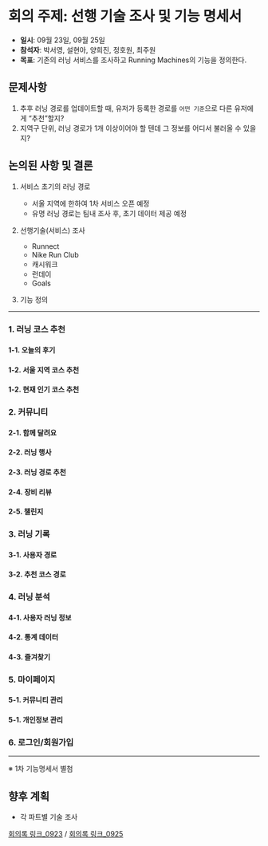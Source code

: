 # 회의 주제: 선행 기술 조사 및 기능 명세서
- **일시**: 09월 23일, 09월 25일
- **참석자**: 박서영, 설현아, 양희진, 정호원, 최주원
- **목표**: 기존의 러닝 서비스를 조사하고 Running Machines의 기능을 정의한다.

## 문제사항
1. 추후 러닝 경로를 업데이트할 때, 유저가 등록한 경로를 `어떤 기준`으로 다른 유저에게 “추천”할지?
2. 지역구 단위, 러닝 경로가 1개 이상이어야 할 텐데 그 정보를 어디서 불러올 수 있을지?

## 논의된 사항 및 결론
1. 서비스 초기의 러닝 경로
   - 서울 지역에 한하여 1차 서비스 오픈 예정
   - 유명 러닝 경로는 팀내 조사 후, 초기 데이터 제공 예정

2. 선행기술(서비스) 조사
   - Runnect
   - Nike Run Club
   - 캐시워크
   - 런데이
   - Goals
  
3. 기능 정의

---
   ### 1. 러닝 코스 추천
   #### 1-1. 오늘의 후기
   #### 1-2. 서울 지역 코스 추천
   #### 1-2. 현재 인기 코스 추천
   ### 2. 커뮤니티
   #### 2-1. 함께 달려요
   #### 2-2. 러닝 행사
   #### 2-3. 러닝 경로 추천
   #### 2-4. 장비 리뷰
   #### 2-5. 챌린지
   ### 3. 러닝 기록
   #### 3-1. 사용자 경로
   #### 3-2. 추천 코스 경로
   ### 4. 러닝 분석
   #### 4-1. 사용자 러닝 정보
   #### 4-2. 통계 데이터
   #### 4-3. 즐겨찾기
   ### 5. 마이페이지
   #### 5-1. 커뮤니티 관리
   #### 5-1. 개인정보 관리
   ### 6. 로그인/회원가입
---
※ 1차 기능명세서 별첨

## 향후 계획
- 각 파트별 기술 조사

[회의록 링크_0923](https://thisishyeona.notion.site/3-09-23-10acb0e887f0809ab6e6c5705784af0b) / [회의록 링크_0925](https://thisishyeona.notion.site/4-09-25-10ccb0e887f080038becc146ab621c0e)
